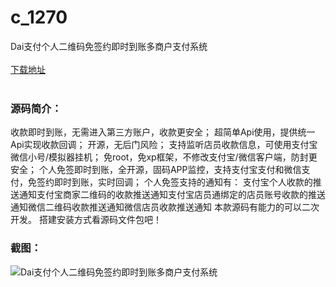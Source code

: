 # c_1270
Dai支付个人二维码免签约即时到账多商户支付系统
<br/></br>
[下载地址](https://www.uuid2.com/1270.html "下载地址")
<br/></br>
<h3>源码简介：</h3>
<p>收款即时到账，无需进入第三方账户，收款更安全；
超简单Api使用，提供统一Api实现收款回调；
开源，无后门风险；
支持监听店员收款信息，可使用支付宝微信小号/模拟器挂机；
免root，免xp框架，不修改支付宝/微信客户端，防封更安全；
个人免签即时到账，全开源，固码APP监控，支持支付宝支付和微信支付，免签约即时到账，实时回调；
个人免签支持的通知有：
支付宝个人收款的推送通知支付宝商家二维码的收款推送通知支付宝店员通绑定的店员账号收款的推送通知微信二维码收款推送通知微信店员收款推送通知
本款源码有能力的可以二次开发。
搭建安装方式看源码文件包吧！<p>
<h3>截图：</h3>
<img src="https://www.uuid2.com/wp-content/uploads/img/uimage/52711635150481.gif" alt="Dai支付个人二维码免签约即时到账多商户支付系统">
